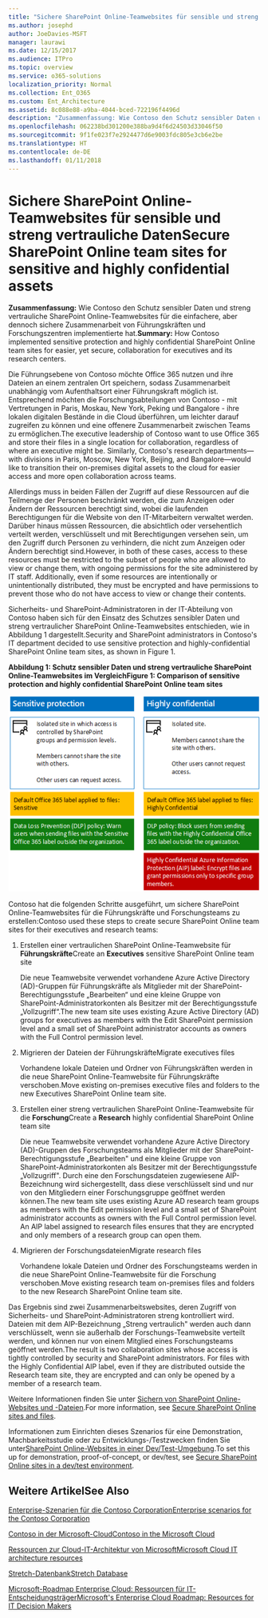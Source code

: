 ```yaml
---
title: "Sichere SharePoint Online-Teamwebsites für sensible und streng vertrauliche Daten"
ms.author: josephd
author: JoeDavies-MSFT
manager: laurawi
ms.date: 12/15/2017
ms.audience: ITPro
ms.topic: overview
ms.service: o365-solutions
localization_priority: Normal
ms.collection: Ent_O365
ms.custom: Ent_Architecture
ms.assetid: 8c088e88-a9ba-4044-bced-722196f4496d
description: "Zusammenfassung: Wie Contoso den Schutz sensibler Daten und streng vertrauliche SharePoint Online-Teamwebsites für die einfachere, aber dennoch sichere Zusammenarbeit von Führungskräften und Forschungszentren implementierte hat."
ms.openlocfilehash: 062238bd301200e388ba9d4f6d24503d33046f50
ms.sourcegitcommit: 9f1fe023f7e2924477d6e9003fdc805e3cb6e2be
ms.translationtype: HT
ms.contentlocale: de-DE
ms.lasthandoff: 01/11/2018
---
```

# <a name="secure-sharepoint-online-team-sites-for-sensitive-and-highly-confidential-assets"></a><span data-ttu-id="92474-103">Sichere SharePoint Online-Teamwebsites für sensible und streng vertrauliche Daten</span><span class="sxs-lookup"><span data-stu-id="92474-103">Secure SharePoint Online team sites for sensitive and highly confidential assets</span></span>

 <span data-ttu-id="92474-104">**Zusammenfassung:** Wie Contoso den Schutz sensibler Daten und streng vertrauliche SharePoint Online-Teamwebsites für die einfachere, aber dennoch sichere Zusammenarbeit von Führungskräften und Forschungszentren implementierte hat.</span><span class="sxs-lookup"><span data-stu-id="92474-104">**Summary:** How Contoso implemented sensitive protection and highly confidential SharePoint Online team sites for easier, yet secure, collaboration for executives and its research centers.</span></span>
  
<span data-ttu-id="92474-p101">Die Führungsebene von Contoso möchte Office 365 nutzen und ihre Dateien an einem zentralen Ort speichern, sodass Zusammenarbeit unabhängig vom Aufenthaltsort einer Führungskraft möglich ist. Entsprechend möchten die Forschungsabteilungen von Contoso - mit Vertretungen in Paris, Moskau, New York, Peking und Bangalore - ihre lokalen digitalen Bestände in die Cloud überführen, um leichter darauf zugreifen zu können und eine offenere Zusammenarbeit zwischen Teams zu ermöglichen.</span><span class="sxs-lookup"><span data-stu-id="92474-p101">The executive leadership of Contoso want to use Office 365 and store their files in a single location for collaboration, regardless of where an executive might be. Similarly, Contoso's research departments—with divisions in Paris, Moscow, New York, Beijing, and Bangalore—would like to transition their on-premises digital assets to the cloud for easier access and more open collaboration across teams.</span></span>
  
<span data-ttu-id="92474-p102">Allerdings muss in beiden Fällen der Zugriff auf diese Ressourcen auf die Teilmenge der Personen beschränkt werden, die zum Anzeigen oder Ändern der Ressourcen berechtigt sind, wobei die laufenden Berechtigungen für die Website von den IT-Mitarbeitern verwaltet werden. Darüber hinaus müssen Ressourcen, die absichtlich oder versehentlich verteilt werden, verschlüsselt und mit Berechtigungen versehen sein, um den Zugriff durch Personen zu verhindern, die nicht zum Anzeigen oder Ändern berechtigt sind.</span><span class="sxs-lookup"><span data-stu-id="92474-p102">However, in both of these cases, access to these resources must be restricted to the subset of people who are allowed to view or change them, with ongoing permissions for the site administered by IT staff. Additionally, even if some resources are intentionally or unintentionally distributed, they must be encrypted and have permissions to prevent those who do not have access to view or change their contents.</span></span>
  
<span data-ttu-id="92474-109">Sicherheits- und SharePoint-Administratoren in der IT-Abteilung von Contoso haben sich für den Einsatz des Schutzes sensibler Daten und streng vertraulicher SharePoint Online-Teamwebsites entschieden, wie in Abbildung 1 dargestellt.</span><span class="sxs-lookup"><span data-stu-id="92474-109">Security and SharePoint administrators in Contoso's IT department decided to use sensitive protection and highly-confidential SharePoint Online team sites, as shown in Figure 1.</span></span>
  
<span data-ttu-id="92474-110">**Abbildung 1: Schutz sensibler Daten und streng vertrauliche SharePoint Online-Teamwebsites im Vergleich**</span><span class="sxs-lookup"><span data-stu-id="92474-110">**Figure 1: Comparison of sensitive protection and highly confidential SharePoint Online team sites**</span></span>

![Schutz sensibler Daten und streng vertrauliche SharePoint Online-Teamwebsites](images/Contoso_Poster/SP_Solution.png)
  
<span data-ttu-id="92474-112">Contoso hat die folgenden Schritte ausgeführt, um sichere SharePoint Online-Teamwebsites für die Führungskräfte und Forschungsteams zu erstellen:</span><span class="sxs-lookup"><span data-stu-id="92474-112">Contoso used these steps to create secure SharePoint Online team sites for their executives and research teams:</span></span>
  
1. <span data-ttu-id="92474-113">Erstellen einer vertraulichen SharePoint Online-Teamwebsite für **Führungskräfte**</span><span class="sxs-lookup"><span data-stu-id="92474-113">Create an **Executives** sensitive SharePoint Online team site</span></span>
    
    <span data-ttu-id="92474-114">Die neue Teamwebsite verwendet vorhandene Azure Active Directory (AD)-Gruppen für Führungskräfte als Mitglieder mit der SharePoint-Berechtigungsstufe „Bearbeiten“ und eine kleine Gruppe von SharePoint-Administratorkonten als Besitzer mit der Berechtigungsstufe „Vollzugriff“.</span><span class="sxs-lookup"><span data-stu-id="92474-114">The new team site uses existing Azure Active Directory (AD) groups for executives as members with the Edit SharePoint permission level and a small set of SharePoint administrator accounts as owners with the Full Control permission level.</span></span>
    
2. <span data-ttu-id="92474-115">Migrieren der Dateien der Führungskräfte</span><span class="sxs-lookup"><span data-stu-id="92474-115">Migrate executives files</span></span>
    
    <span data-ttu-id="92474-116">Vorhandene lokale Dateien und Ordner von Führungskräften werden in die neue SharePoint Online-Teamwebsite für Führungskräfte verschoben.</span><span class="sxs-lookup"><span data-stu-id="92474-116">Move existing on-premises executive files and folders to the new Executives SharePoint Online team site.</span></span>
    
3. <span data-ttu-id="92474-117">Erstellen einer streng vertraulichen SharePoint Online-Teamwebsite für die **Forschung**</span><span class="sxs-lookup"><span data-stu-id="92474-117">Create a **Research** highly confidential SharePoint Online team site</span></span>
    
    <span data-ttu-id="92474-p103">Die neue Teamwebsite verwendet vorhandene Azure Active Directory (AD)-Gruppen des Forschungsteams als Mitglieder mit der SharePoint-Berechtigungsstufe „Bearbeiten" und eine kleine Gruppe von SharePoint-Administratorkonten als Besitzer mit der Berechtigungsstufe „Vollzugriff". Durch eine den Forschungsdateien zugewiesene AIP-Bezeichnung wird sichergestellt, dass diese verschlüsselt sind und nur von den Mitgliedern einer Forschungsgruppe geöffnet werden können.</span><span class="sxs-lookup"><span data-stu-id="92474-p103">The new team site uses existing Azure AD research team groups as members with the Edit permission level and a small set of SharePoint administrator accounts as owners with the Full Control permission level. An AIP label assigned to research files ensures that they are encrypted and only members of a research group can open them.</span></span>
    
4. <span data-ttu-id="92474-120">Migrieren der Forschungsdateien</span><span class="sxs-lookup"><span data-stu-id="92474-120">Migrate research files</span></span>
    
    <span data-ttu-id="92474-121">Vorhandene lokale Dateien und Ordner des Forschungsteams werden in die neue SharePoint Online-Teamwebsite für die Forschung verschoben.</span><span class="sxs-lookup"><span data-stu-id="92474-121">Move existing research team on-premises files and folders to the new Research SharePoint Online team site.</span></span>
    
<span data-ttu-id="92474-p104">Das Ergebnis sind zwei Zusammenarbeitswebsites, deren Zugriff von Sicherheits- und SharePoint-Administratoren streng kontrolliert wird. Dateien mit dem AIP-Bezeichnung „Streng vertraulich" werden auch dann verschlüsselt, wenn sie außerhalb der Forschungs-Teamwebsite verteilt werden, und können nur von einem Mitglied eines Forschungsteams geöffnet werden.</span><span class="sxs-lookup"><span data-stu-id="92474-p104">The result is two collaboration sites whose access is tightly controlled by security and SharePoint administrators. For files with the Highly Confidential AIP label, even if they are distributed outside the Research team site, they are encrypted and can only be opened by a member of a research team.</span></span>
  
<span data-ttu-id="92474-124">Weitere Informationen finden Sie unter [Sichern von SharePoint Online-Websites und -Dateien]((https://docs.microsoft.com/microsoft-365-enterprise/secure-sharepoint-online-sites-and-files)).</span><span class="sxs-lookup"><span data-stu-id="92474-124">For more information, see [Secure SharePoint Online sites and files]((https://docs.microsoft.com/microsoft-365-enterprise/secure-sharepoint-online-sites-and-files)).</span></span>
  
 <span data-ttu-id="92474-125">Informationen zum Einrichten dieses Szenarios für eine Demonstration, Machbarkeitsstudie oder zu Entwicklungs-/Testzwecken finden Sie unter[SharePoint Online-Websites in einer Dev/Test-Umgebung]((https://docs.microsoft.com/microsoft-365-enterprise/secure-sharepoint-online-sites-dev-test)).</span><span class="sxs-lookup"><span data-stu-id="92474-125">To set this up for demonstration, proof-of-concept, or dev/test, see [Secure SharePoint Online sites in a dev/test environment]((https://docs.microsoft.com/microsoft-365-enterprise/secure-sharepoint-online-sites-dev-test)).</span></span>
  
## <a name="see-also"></a><span data-ttu-id="92474-126">Weitere Artikel</span><span class="sxs-lookup"><span data-stu-id="92474-126">See Also</span></span>

[<span data-ttu-id="92474-127">Enterprise-Szenarien für die Contoso Corporation</span><span class="sxs-lookup"><span data-stu-id="92474-127">Enterprise scenarios for the Contoso Corporation</span></span>](enterprise-scenarios-for-the-contoso-corporation.md)
  
[<span data-ttu-id="92474-128">Contoso in der Microsoft-Cloud</span><span class="sxs-lookup"><span data-stu-id="92474-128">Contoso in the Microsoft Cloud</span></span>](contoso-in-the-microsoft-cloud.md)
  
[<span data-ttu-id="92474-129">Ressourcen zur Cloud-IT-Architektur von Microsoft</span><span class="sxs-lookup"><span data-stu-id="92474-129">Microsoft Cloud IT architecture resources</span></span>](microsoft-cloud-it-architecture-resources.md)

<span data-ttu-id="92474-130">[Stretch-Datenbank]((https://msdn.microsoft.com/library/dn935011.aspx))</span><span class="sxs-lookup"><span data-stu-id="92474-130">[Stretch Database]((https://msdn.microsoft.com/library/dn935011.aspx))</span></span>
  
<span data-ttu-id="92474-131">[Microsoft-Roadmap Enterprise Cloud: Ressourcen für IT-Entscheidungsträger]((https://sway.com/FJ2xsyWtkJc2taRD))</span><span class="sxs-lookup"><span data-stu-id="92474-131">[Microsoft's Enterprise Cloud Roadmap: Resources for IT Decision Makers]((https://sway.com/FJ2xsyWtkJc2taRD))</span></span>




